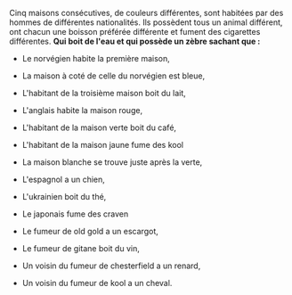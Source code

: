 Cinq maisons consécutives, de couleurs différentes, sont habitées par des hommes de différentes nationalités. Ils possèdent tous un animal différent, ont chacun une boisson préférée différente et fument des cigarettes différentes. **Qui boit de l'eau et qui possède un zèbre sachant que :**


- Le norvégien habite la première maison,
	
- La maison à  coté de celle du norvégien est bleue,
	
- L'habitant de la troisième maison boit du lait,
	
- L'anglais habite la maison rouge,
	
- L'habitant de la maison verte boit du café,
	
- L'habitant de la maison jaune fume des kool
	
- La maison blanche se trouve juste après la verte,
	
- L'espagnol a un chien,
	
- L'ukrainien boit du thé,
	
- Le japonais fume des craven
	
- Le fumeur de old gold a un escargot,
	
- Le fumeur de gitane boit du vin,
	
- Un voisin du fumeur de chesterfield a un renard,
	
- Un voisin du fumeur de kool a un cheval.